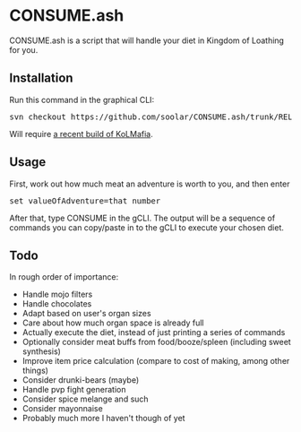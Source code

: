 # CONSUME.ash

CONSUME.ash is a script that will handle your diet in Kingdom of Loathing for you.

## Installation

Run this command in the graphical CLI:
<pre>
svn checkout https://github.com/soolar/CONSUME.ash/trunk/RELEASE/
</pre>
Will require [a recent build of KoLMafia](http://builds.kolmafia.us/job/Kolmafia/lastSuccessfulBuild/).

## Usage

First, work out how much meat an adventure is worth to you, and then enter
<pre>
set valueOfAdventure=that number
</pre>
After that, type CONSUME in the gCLI. The output will be a sequence of commands you can copy/paste in to the gCLI to execute your chosen diet.

## Todo

In rough order of importance:
* Handle mojo filters
* Handle chocolates
* Adapt based on user's organ sizes
* Care about how much organ space is already full
* Actually execute the diet, instead of just printing a series of commands
* Optionally consider meat buffs from food/booze/spleen (including sweet synthesis)
* Improve item price calculation (compare to cost of making, among other things)
* Consider drunki-bears (maybe)
* Handle pvp fight generation
* Consider spice melange and such
* Consider mayonnaise
* Probably much more I haven't though of yet
